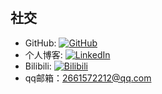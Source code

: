 
#
## 社交
- GitHub: [![GitHub](https://img.shields.io/badge/-GitHub-black?logo=github&style=flat)](https://github.com/yolo-zzy)
- 个人博客: [![LinkedIn](https://img.shields.io/badge/-LinkedIn-blue?logo=linkedin&style=flat)](http://129.211.27.198/)
- Bilibili: [![Bilibili](https://img.shields.io/badge/-Bilibili-orange?logo=bilibili&style=flat)](https://www.bilibili.com/)
- qq邮箱：2661572212@qq.com
